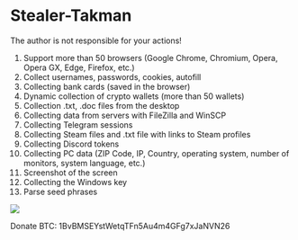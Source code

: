 # Stealer-Takman
The author is not responsible for your actions!

1. Support more than 50 browsers (Google Chrome, Chromium, Opera, Opera GX, Edge, Firefox, etc.)
2. Collect usernames, passwords, cookies, autofill
3. Collecting bank cards (saved in the browser)
4. Dynamic collection of crypto wallets (more than 50 wallets)
5. Collection .txt, .doc files from the desktop
6. Collecting data from servers with FileZilla and WinSCP
7. Collecting Telegram sessions
8. Collecting Steam files and .txt file with links to Steam profiles
9. Collecting Discord tokens
10. Collecting PC data (ZIP Code, IP, Country, operating system, number of monitors, system language, etc.)
11. Screenshot of the screen
12. Collecting the Windows key
13. Parse seed phrases

<img src="https://antiscan.me/images/result/VZdgLVS2YA5o.png">

Donate BTC: 1BvBMSEYstWetqTFn5Au4m4GFg7xJaNVN26
